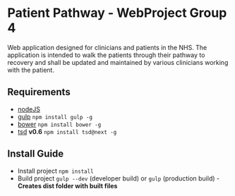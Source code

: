 # Patient Pathway - WebProject Group 4

Web application designed for clinicians and patients in the NHS. The application is intended to walk the patients through their pathway to recovery and shall be updated and maintained by various clinicians working with the patient.

## Requirements
- [nodeJS](http://nodejs.org/)
- [gulp](http://gulpjs.com/) `npm install gulp -g`
- [bower](bower.io) `npm install bower -g`
- [tsd](http://definitelytyped.org/) **v0.6** `npm install tsd@next -g`

## Install Guide
- Install project `npm install`
- Build project `gulp --dev` (developer build) or `gulp` (production build) - **Creates dist folder with built files**



